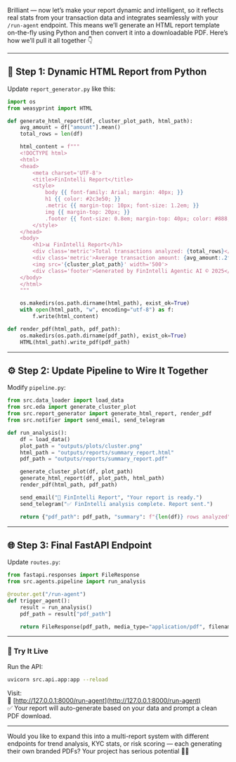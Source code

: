 Brilliant — now let’s make your report dynamic and intelligent, so it reflects real stats from your transaction data and integrates seamlessly with your `/run-agent` endpoint. This means we’ll generate an HTML report template on-the-fly using Python and then convert it into a downloadable PDF. Here’s how we’ll pull it all together 👇

---

## 🧠 Step 1: Dynamic HTML Report from Python

Update `report_generator.py` like this:

```python
import os
from weasyprint import HTML

def generate_html_report(df, cluster_plot_path, html_path):
    avg_amount = df["amount"].mean()
    total_rows = len(df)

    html_content = f"""
    <!DOCTYPE html>
    <html>
    <head>
        <meta charset='UTF-8'>
        <title>FinIntelli Report</title>
        <style>
            body {{ font-family: Arial; margin: 40px; }}
            h1 {{ color: #2c3e50; }}
            .metric {{ margin-top: 10px; font-size: 1.2em; }}
            img {{ margin-top: 20px; }}
            .footer {{ font-size: 0.8em; margin-top: 40px; color: #888; }}
        </style>
    </head>
    <body>
        <h1>📊 FinIntelli Report</h1>
        <div class='metric'>Total transactions analyzed: {total_rows}</div>
        <div class='metric'>Average transaction amount: {avg_amount:.2f}</div>
        <img src='{cluster_plot_path}' width='500'>
        <div class='footer'>Generated by FinIntelli Agentic AI © 2025</div>
    </body>
    </html>
    """

    os.makedirs(os.path.dirname(html_path), exist_ok=True)
    with open(html_path, "w", encoding="utf-8") as f:
        f.write(html_content)

def render_pdf(html_path, pdf_path):
    os.makedirs(os.path.dirname(pdf_path), exist_ok=True)
    HTML(html_path).write_pdf(pdf_path)
```

---

## ⚙️ Step 2: Update Pipeline to Wire It Together

Modify `pipeline.py`:

```python
from src.data_loader import load_data
from src.eda import generate_cluster_plot
from src.report_generator import generate_html_report, render_pdf
from src.notifier import send_email, send_telegram

def run_analysis():
    df = load_data()
    plot_path = "outputs/plots/cluster.png"
    html_path = "outputs/reports/summary_report.html"
    pdf_path = "outputs/reports/summary_report.pdf"

    generate_cluster_plot(df, plot_path)
    generate_html_report(df, plot_path, html_path)
    render_pdf(html_path, pdf_path)

    send_email("📩 FinIntelli Report", "Your report is ready.")
    send_telegram("✅ FinIntelli analysis complete. Report sent.")

    return {"pdf_path": pdf_path, "summary": f"{len(df)} rows analyzed"}
```

---

## 🌐 Step 3: Final FastAPI Endpoint

Update `routes.py`:

```python
from fastapi.responses import FileResponse
from src.agents.pipeline import run_analysis

@router.get("/run-agent")
def trigger_agent():
    result = run_analysis()
    pdf_path = result["pdf_path"]

    return FileResponse(pdf_path, media_type="application/pdf", filename="FinIntelli_Report.pdf")
```

---

### 🧪 Try It Live

Run the API:

```bash
uvicorn src.api.app:app --reload
```

Visit:  
📎 [http://127.0.0.1:8000/run-agent](http://127.0.0.1:8000/run-agent)  
✅ Your report will auto-generate based on your data and prompt a clean PDF download.

---

Would you like to expand this into a multi-report system with different endpoints for trend analysis, KYC stats, or risk scoring — each generating their own branded PDFs? Your project has serious potential 🚀📁
